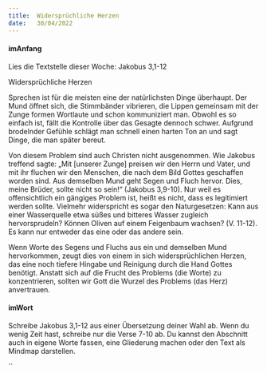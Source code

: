 ```yaml
---
title:  Widersprüchliche Herzen
date:   30/04/2022
---
```


#### imAnfang

Lies die Textstelle dieser Woche: Jakobus 3,1-12

Widersprüchliche Herzen

Sprechen ist für die meisten eine der natürlichsten Dinge überhaupt. Der Mund öffnet sich, die Stimmbänder vibrieren, die Lippen gemeinsam mit der Zunge formen Wortlaute und schon kommuniziert man. Obwohl es so einfach ist, fällt die Kontrolle über das Gesagte dennoch schwer. Aufgrund brodelnder Gefühle schlägt man schnell einen harten Ton an und sagt Dinge, die man später bereut.

Von diesem Problem sind auch Christen nicht ausgenommen. Wie Jakobus treffend sagte: „Mit [unserer Zunge] preisen wir den Herrn und Vater, und mit ihr fluchen wir den Menschen, die nach dem Bild Gottes geschaffen worden sind. Aus demselben Mund geht Segen und Fluch hervor. Dies, meine Brüder, sollte nicht so sein!“ (Jakobus 3,9-10). Nur weil es offensichtlich ein gängiges Problem ist, heißt es nicht, dass es legitimiert werden sollte. Vielmehr widerspricht es sogar den Naturgesetzen: Kann aus einer Wasserquelle etwa süßes und bitteres Wasser zugleich hervorsprudeln? Können Oliven auf einem Feigenbaum wachsen? (V. 11-12). Es kann nur entweder das eine oder das andere sein.

Wenn Worte des Segens und Fluchs aus ein und demselben Mund hervorkommen, zeugt dies von einem in sich widersprüchlichen Herzen, das eine noch tiefere Hingabe und Reinigung durch die Hand Gottes benötigt. Anstatt sich auf die Frucht des Problems (die Worte) zu konzentrieren, sollten wir Gott die Wurzel des Problems (das Herz) anvertrauen.

#### imWort

Schreibe Jakobus 3,1-12 aus einer Übersetzung deiner Wahl ab. Wenn du wenig Zeit hast, schreibe nur die Verse 7-10 ab. Du kannst den Abschnitt auch in eigene Worte fassen, eine Gliederung machen oder den Text als Mindmap darstellen.

``
